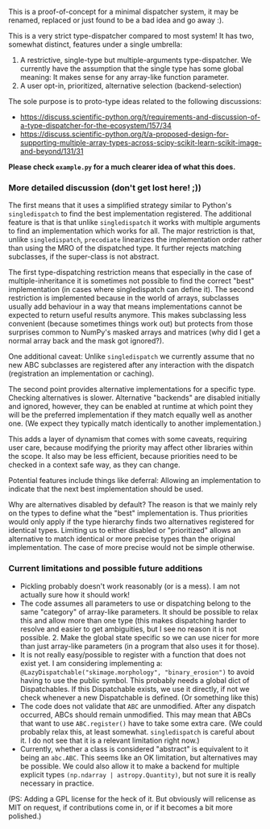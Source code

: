 This is a proof-of-concept for a minimal dispatcher system, it may be renamed,
replaced or just found to be a bad idea and go away :).

This is a very strict type-dispatcher compared to most system!
It has two, somewhat distinct, features under a single umbrella:

1. A restrictive, single-type but multiple-arguments type-dispatcher.  We
   currently have the assumption that the single type has some global meaning:
   It makes sense for any array-like function parameter.
2. A user opt-in, prioritized, alternative selection (backend-selection)

The sole purpose is to proto-type ideas related to the following discussions:
* https://discuss.scientific-python.org/t/requirements-and-discussion-of-a-type-dispatcher-for-the-ecosystem/157/34
* https://discuss.scientific-python.org/t/a-proposed-design-for-supporting-multiple-array-types-across-scipy-scikit-learn-scikit-image-and-beyond/131/31

**Please check `example.py` for a much clearer idea of what this does.**

### More detailed discussion (don't get lost here! ;))

The first means that it uses a simplified strategy similar to Python's
`singledispatch` to find the best implementation registered.  The additional
feature is that is that unlike `singledispatch` it works with multiple arguments
to find an implementation which works for all.
The major restriction is that, unlike `singledispatch`, `precodiate` linearizes
the implementation order rather than using the MRO of the dispatched type.
It further rejects matching subclasses, if the super-class is not abstract.

The first type-dispatching restriction means that especially in the case of
multiple-inheritance it is sometimes not possible to find the correct
"best" implementation (in cases where singledispatch can define it).
The second restriction is implemented because in the world of arrays,
subclasses usually add behaviour in a way that means implementations cannot be
expected to return useful results anymore.
This makes subclassing less convenient (because sometimes things work out)
but protects from those surprises common to NumPy's masked arrays and matrices
(why did I get a normal array back and the mask got ignored?).

One additional caveat: Unlike `singledispatch` we currently assume that
no new ABC subclasses are registered after any interaction with the dispatch
(registration an implementation or caching).

The second point provides alternative implementations for a specific type.
Checking alternatives is slower.  Alternative "backends" are disabled initially
and ignored, however, they can be enabled at runtime at which point they will
be the preferred implementation if they match equally well as another one.
(We expect they typically match identically to another implementation.)

This adds a layer of dynamism that comes with some caveats, requiring user care,
because modifying the priority may affect other libraries within the scope.
It also may be less efficient, because priorities need to be checked in a
context safe way, as they can change.

Potential features include things like deferral: Allowing an implementation
to indicate that the next best implementation should be used.

Why are alternatives disabled by default?  The reason is that we mainly rely
on the types to define what the "best" implementation is.  Thus priorities
would only apply if the type hierarchy finds two alternatives registered for
identical types.
Limiting us to either disabled or "prioritized" allows an alternative to
match identical or more precise types than the original implementation.
The case of more precise would not be simple otherwise.

### Current limitations and possible future additions

* Pickling probably doesn't work reasonably (or is a mess).  I am not actually
  sure how it should work!
* The code assumes all parameters to use or dispatching belong to the same
  "category" of array-like parameters.  It should be possible to relax this
  and allow more than one type (this makes dispatching harder to resolve and
  easier to get ambiguities, but I see no reason it is not possible.
  2. Make the global state specific so we can use nicer for more than just
     array-like parameters (in a program that also uses it for those).
* It is not really easy/possible to register with a function that does not
  exist yet.  I am considering implementing a:
  `@LazyDispatchable("skimage.morphology", "binary_erosion")` to avoid having
  to use the public symbol.  This probably needs a global dict of Dispatchables.
  If this Dispatchable exists, we use it directly, if not we check whenever a
  new Dispatchable is defined.  (Or something like this)
* The code does not validate that `ABC` are unmodified.  After any dispatch
  occurred, ABCs should remain unmodified.  This may mean that ABCs that want
  to use `ABC.register()` have to take some extra care.
  (We could probably relax this, at least somewhat.  `singledispatch` is
  careful about it.  I do not see that it is a relevant limitation right now.)
* Currently, whether a class is considered "abstract" is equivalent to it being
  an `abc.ABC`.  This seems like an OK limitation, but alternatives may be
  possible.  We could also allow it to make a backend for multiple explicit
  types `(np.ndarray | astropy.Quantity)`, but not sure it is really necessary
  in practice.


(PS: Adding a GPL license for the heck of it.  But obviously will relicense
as MIT on request, if contributions come in, or if it becomes a bit more
polished.)

